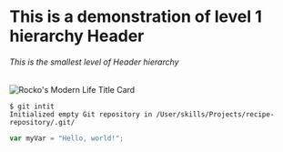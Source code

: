 # This is a demonstration of level 1 hierarchy Header
###### This is the smallest level of Header hierarchy
![Rocko's Modern Life Title Card](https://static.wikia.nocookie.net/logopedia/images/8/84/Rocko%27s_Modern_Life.svg/revision/latest?cb=20200803072141)
```
$ git intit
Initialized empty Git repository in /User/skills/Projects/recipe-repository/.git/
```
``` javascript
var myVar = "Hello, world!";
```
